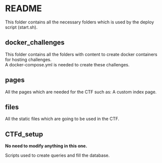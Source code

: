 # README
This folder contains all the necessary folders which is used by the deploy
script (start.sh).

## docker_challenges
This folder contains all the folders with content to create docker containers
for hosting challenges.   
A docker-compose.yml is needed to create these challenges.

## pages
All the pages which are needed for the CTF such as: A custom index page.

## files
All the static files which are going to be used in the CTF.

## CTFd_setup
<b>No need to modify anything in this one.</b>

Scripts used to create queries and fill the database. 


